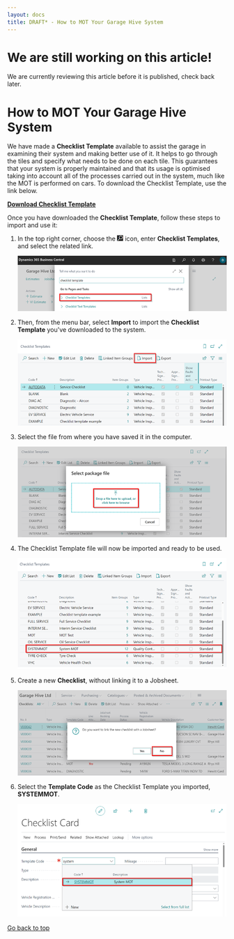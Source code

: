 ```yaml
---
layout: docs
title: DRAFT* - How to MOT Your Garage Hive System
---
```


<a name="top"></a>

# We are still working on this article!
We are currently reviewing this article before it is published, check back later.

# How to MOT Your Garage Hive System
We have made a **Checklist Template** available to assist the garage in examining their system and making better use of it. It helps to go through the tiles and specify what needs to be done on each tile. This guarantees that your system is properly maintained and that its usage is optimised taking into account all of the processes carried out in the system, much like the MOT is performed on cars. To download the Checklist Template, use the link below.

[**Download Checklist Template**](downloads/checklist-template.cltx)

Once you have downloaded the **Checklist Template**, follow these steps to import and use it:
1. In the top right corner, choose the ![](media/search_icon.png) icon, enter **Checklist Templates**, and select the related link.

   ![](media/garagehive-mot-your-system1.png)

2. Then, from the menu bar, select **Import** to import the **Checklist Template** you've downloaded to the system.

   ![](media/garagehive-mot-your-system2.png)

3. Select the file from where you have saved it in the computer.

   ![](media/garagehive-mot-your-system3.png)

4. The Checklist Template file will now be imported and ready to be used.

   ![](media/garagehive-mot-your-system4.png)

5. Create a new **Checklist**, without linking it to a Jobsheet. 

   ![](media/garagehive-mot-your-system5.png)

6. Select the **Template Code** as the Checklist Template you imported, **SYSTEMMOT**.

   ![](media/garagehive-mot-your-system6.png)


[Go back to top](#top)